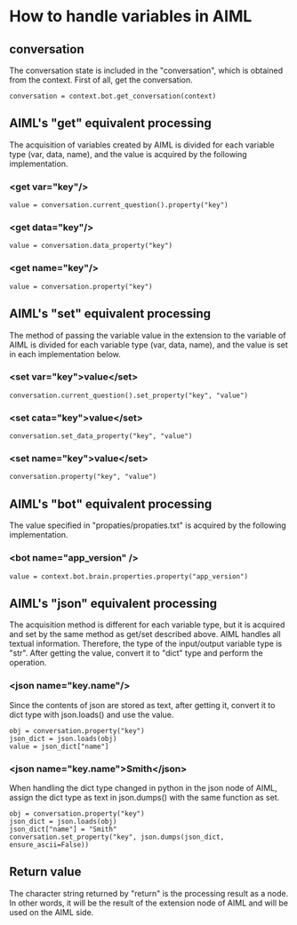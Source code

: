
# How to handle variables in AIML

## conversation

The conversation state is included in the "conversation", which is obtained from the context.
First of all, get the conversation.
```
conversation = context.bot.get_conversation(context)
```

## AIML's "get" equivalent processing

The acquisition of variables created by AIML is divided for each variable type (var, data, name), and the value is acquired by the following implementation.

### \<get var="key"/>
```
value = conversation.current_question().property("key")
```

### \<get data="key"/>
```
value = conversation.data_property("key")
```

### \<get name="key"/>
```
value = conversation.property("key")
```


## AIML's "set" equivalent processing

The method of passing the variable value in the extension to the variable of AIML is divided for each variable type (var, data, name), and the value is set in each implementation below.

### \<set var="key">value\</set>
```
conversation.current_question().set_property("key", "value")
```

### \<set cata="key">value\</set>
```
conversation.set_data_property("key", "value")
```

### \<set name="key">value\</set>
```
conversation.property("key", "value")
```


## AIML's "bot" equivalent processing
The value specified in "propaties/propaties.txt" is acquired by the following implementation.

### \<bot name="app_version" />
```
value = context.bot.brain.properties.property("app_version")
```

## AIML's "json" equivalent processing

The acquisition method is different for each variable type, but it is acquired and set by the same method as get/set described above.
AIML handles all textual information. Therefore, the type of the input/output variable type is "str". After getting the value, convert it to "dict" type and perform the operation.


### \<json name="key.name"/>
Since the contents of json are stored as text, after getting it, convert it to dict type with json.loads() and use the value.

```
obj = conversation.property("key")
json_dict = json.loads(obj)
value = json_dict["name"]
```

### \<json name="key.name">Smith\</json>
When handling the dict type changed in python in the json node of AIML, assign the dict type as text in json.dumps() with the same function as set.

```
obj = conversation.property("key")
json_dict = json.loads(obj)
json_dict["name"] = "Smith"
conversation.set_property("key", json.dumps(json_dict, ensure_ascii=False))
```

## Return value
The character string returned by "return" is the processing result as a node.
In other words, it will be the result of the extension node of AIML and will be used on the AIML side.